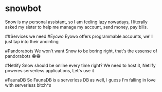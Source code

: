 # snowbot
Snow is my personal assistant, so I am feeling lazy nowadays, I literally asked my sister to help me manage my account, send money, pay bills.

##Services we need
#Eyowo
Eyowo offers programmable accounts, we'll just tap into their anointing

#Pandorabots
We won't want Snow to be boring right, that's the essense of pandorabots 😁😁

#Netlify
Snow should be online every time right? We need to host it, Netlify poweres serverless applications, Let's use it

#FaunaDB
So FaunaDB is a serverless DB as well, I guess I'm falling in love with serverless bitch*s
